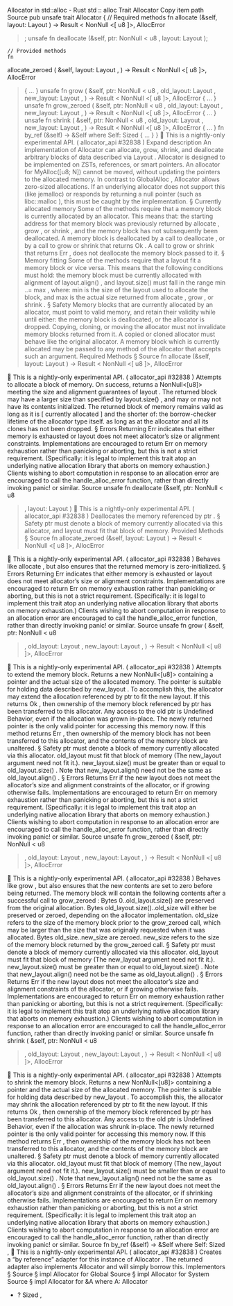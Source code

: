 Allocator in std::alloc - Rust
std
::
alloc
Trait
Allocator
Copy item path
Source
pub unsafe trait Allocator {
    // Required methods
    fn
allocate
(&self, layout:
Layout
) ->
Result
<
NonNull
<[
u8
]>,
AllocError
>;
unsafe fn
deallocate
(&self, ptr:
NonNull
<
u8
>, layout:
Layout
);

    // Provided methods
    fn
allocate_zeroed
(
        &self,
        layout:
Layout
,
    ) ->
Result
<
NonNull
<[
u8
]>,
AllocError
> { ... }
unsafe fn
grow
(
        &self,
        ptr:
NonNull
<
u8
>,
        old_layout:
Layout
,
        new_layout:
Layout
,
    ) ->
Result
<
NonNull
<[
u8
]>,
AllocError
> { ... }
unsafe fn
grow_zeroed
(
        &self,
        ptr:
NonNull
<
u8
>,
        old_layout:
Layout
,
        new_layout:
Layout
,
    ) ->
Result
<
NonNull
<[
u8
]>,
AllocError
> { ... }
unsafe fn
shrink
(
        &self,
        ptr:
NonNull
<
u8
>,
        old_layout:
Layout
,
        new_layout:
Layout
,
    ) ->
Result
<
NonNull
<[
u8
]>,
AllocError
> { ... }
fn
by_ref
(&self) -> &Self
where Self:
Sized
{ ... }
}
🔬
This is a nightly-only experimental API. (
allocator_api
#32838
)
Expand description
An implementation of
Allocator
can allocate, grow, shrink, and deallocate arbitrary blocks of
data described via
Layout
.
Allocator
is designed to be implemented on ZSTs, references, or smart pointers.
An allocator for
MyAlloc([u8; N])
cannot be moved, without updating the pointers to the
allocated memory.
In contrast to
GlobalAlloc
,
Allocator
allows zero-sized allocations. If an underlying
allocator does not support this (like jemalloc) or responds by returning a null pointer
(such as
libc::malloc
), this must be caught by the implementation.
§
Currently allocated memory
Some of the methods require that a memory block is
currently allocated
by an allocator.
This means that:
the starting address for that memory block was previously
returned by
allocate
,
grow
, or
shrink
, and
the memory block has not subsequently been deallocated.
A memory block is deallocated by a call to
deallocate
,
or by a call to
grow
or
shrink
that returns
Ok
.
A call to
grow
or
shrink
that returns
Err
,
does not deallocate the memory block passed to it.
§
Memory fitting
Some of the methods require that a
layout
fit
a memory block or vice versa. This means that the
following conditions must hold:
the memory block must be
currently allocated
with alignment of
layout.align()
, and
layout.size()
must fall in the range
min ..= max
, where:
min
is the size of the layout used to allocate the block, and
max
is the actual size returned from
allocate
,
grow
, or
shrink
.
§
Safety
Memory blocks that are
currently allocated
by an allocator,
must point to valid memory, and retain their validity while until either:
the memory block is deallocated, or
the allocator is dropped.
Copying, cloning, or moving the allocator must not invalidate memory blocks returned from it.
A copied or cloned allocator must behave like the original allocator.
A memory block which is
currently allocated
may be passed to
any method of the allocator that accepts such an argument.
Required Methods
§
Source
fn
allocate
(&self, layout:
Layout
) ->
Result
<
NonNull
<[
u8
]>,
AllocError
>
🔬
This is a nightly-only experimental API. (
allocator_api
#32838
)
Attempts to allocate a block of memory.
On success, returns a
NonNull<[u8]>
meeting the size and alignment guarantees of
layout
.
The returned block may have a larger size than specified by
layout.size()
, and may or may
not have its contents initialized.
The returned block of memory remains valid as long as it is [
currently allocated
] and the shorter of:
the borrow-checker lifetime of the allocator type itself.
as long as at the allocator and all its clones has not been dropped.
§
Errors
Returning
Err
indicates that either memory is exhausted or
layout
does not meet
allocator’s size or alignment constraints.
Implementations are encouraged to return
Err
on memory exhaustion rather than panicking or
aborting, but this is not a strict requirement. (Specifically: it is
legal
to implement
this trait atop an underlying native allocation library that aborts on memory exhaustion.)
Clients wishing to abort computation in response to an allocation error are encouraged to
call the
handle_alloc_error
function, rather than directly invoking
panic!
or similar.
Source
unsafe fn
deallocate
(&self, ptr:
NonNull
<
u8
>, layout:
Layout
)
🔬
This is a nightly-only experimental API. (
allocator_api
#32838
)
Deallocates the memory referenced by
ptr
.
§
Safety
ptr
must denote a block of memory
currently allocated
via this allocator, and
layout
must
fit
that block of memory.
Provided Methods
§
Source
fn
allocate_zeroed
(&self, layout:
Layout
) ->
Result
<
NonNull
<[
u8
]>,
AllocError
>
🔬
This is a nightly-only experimental API. (
allocator_api
#32838
)
Behaves like
allocate
, but also ensures that the returned memory is zero-initialized.
§
Errors
Returning
Err
indicates that either memory is exhausted or
layout
does not meet
allocator’s size or alignment constraints.
Implementations are encouraged to return
Err
on memory exhaustion rather than panicking or
aborting, but this is not a strict requirement. (Specifically: it is
legal
to implement
this trait atop an underlying native allocation library that aborts on memory exhaustion.)
Clients wishing to abort computation in response to an allocation error are encouraged to
call the
handle_alloc_error
function, rather than directly invoking
panic!
or similar.
Source
unsafe fn
grow
(
    &self,
    ptr:
NonNull
<
u8
>,
    old_layout:
Layout
,
    new_layout:
Layout
,
) ->
Result
<
NonNull
<[
u8
]>,
AllocError
>
🔬
This is a nightly-only experimental API. (
allocator_api
#32838
)
Attempts to extend the memory block.
Returns a new
NonNull<[u8]>
containing a pointer and the actual size of the allocated
memory. The pointer is suitable for holding data described by
new_layout
. To accomplish
this, the allocator may extend the allocation referenced by
ptr
to fit the new layout.
If this returns
Ok
, then ownership of the memory block referenced by
ptr
has been
transferred to this allocator. Any access to the old
ptr
is Undefined Behavior, even if the
allocation was grown in-place. The newly returned pointer is the only valid pointer
for accessing this memory now.
If this method returns
Err
, then ownership of the memory block has not been transferred to
this allocator, and the contents of the memory block are unaltered.
§
Safety
ptr
must denote a block of memory
currently allocated
via this allocator.
old_layout
must
fit
that block of memory (The
new_layout
argument need not fit it.).
new_layout.size()
must be greater than or equal to
old_layout.size()
.
Note that
new_layout.align()
need not be the same as
old_layout.align()
.
§
Errors
Returns
Err
if the new layout does not meet the allocator’s size and alignment
constraints of the allocator, or if growing otherwise fails.
Implementations are encouraged to return
Err
on memory exhaustion rather than panicking or
aborting, but this is not a strict requirement. (Specifically: it is
legal
to implement
this trait atop an underlying native allocation library that aborts on memory exhaustion.)
Clients wishing to abort computation in response to an allocation error are encouraged to
call the
handle_alloc_error
function, rather than directly invoking
panic!
or similar.
Source
unsafe fn
grow_zeroed
(
    &self,
    ptr:
NonNull
<
u8
>,
    old_layout:
Layout
,
    new_layout:
Layout
,
) ->
Result
<
NonNull
<[
u8
]>,
AllocError
>
🔬
This is a nightly-only experimental API. (
allocator_api
#32838
)
Behaves like
grow
, but also ensures that the new contents are set to zero before being
returned.
The memory block will contain the following contents after a successful call to
grow_zeroed
:
Bytes
0..old_layout.size()
are preserved from the original allocation.
Bytes
old_layout.size()..old_size
will either be preserved or zeroed, depending on
the allocator implementation.
old_size
refers to the size of the memory block prior
to the
grow_zeroed
call, which may be larger than the size that was originally
requested when it was allocated.
Bytes
old_size..new_size
are zeroed.
new_size
refers to the size of the memory
block returned by the
grow_zeroed
call.
§
Safety
ptr
must denote a block of memory
currently allocated
via this allocator.
old_layout
must
fit
that block of memory (The
new_layout
argument need not fit it.).
new_layout.size()
must be greater than or equal to
old_layout.size()
.
Note that
new_layout.align()
need not be the same as
old_layout.align()
.
§
Errors
Returns
Err
if the new layout does not meet the allocator’s size and alignment
constraints of the allocator, or if growing otherwise fails.
Implementations are encouraged to return
Err
on memory exhaustion rather than panicking or
aborting, but this is not a strict requirement. (Specifically: it is
legal
to implement
this trait atop an underlying native allocation library that aborts on memory exhaustion.)
Clients wishing to abort computation in response to an allocation error are encouraged to
call the
handle_alloc_error
function, rather than directly invoking
panic!
or similar.
Source
unsafe fn
shrink
(
    &self,
    ptr:
NonNull
<
u8
>,
    old_layout:
Layout
,
    new_layout:
Layout
,
) ->
Result
<
NonNull
<[
u8
]>,
AllocError
>
🔬
This is a nightly-only experimental API. (
allocator_api
#32838
)
Attempts to shrink the memory block.
Returns a new
NonNull<[u8]>
containing a pointer and the actual size of the allocated
memory. The pointer is suitable for holding data described by
new_layout
. To accomplish
this, the allocator may shrink the allocation referenced by
ptr
to fit the new layout.
If this returns
Ok
, then ownership of the memory block referenced by
ptr
has been
transferred to this allocator. Any access to the old
ptr
is Undefined Behavior, even if the
allocation was shrunk in-place. The newly returned pointer is the only valid pointer
for accessing this memory now.
If this method returns
Err
, then ownership of the memory block has not been transferred to
this allocator, and the contents of the memory block are unaltered.
§
Safety
ptr
must denote a block of memory
currently allocated
via this allocator.
old_layout
must
fit
that block of memory (The
new_layout
argument need not fit it.).
new_layout.size()
must be smaller than or equal to
old_layout.size()
.
Note that
new_layout.align()
need not be the same as
old_layout.align()
.
§
Errors
Returns
Err
if the new layout does not meet the allocator’s size and alignment
constraints of the allocator, or if shrinking otherwise fails.
Implementations are encouraged to return
Err
on memory exhaustion rather than panicking or
aborting, but this is not a strict requirement. (Specifically: it is
legal
to implement
this trait atop an underlying native allocation library that aborts on memory exhaustion.)
Clients wishing to abort computation in response to an allocation error are encouraged to
call the
handle_alloc_error
function, rather than directly invoking
panic!
or similar.
Source
fn
by_ref
(&self) -> &Self
where
    Self:
Sized
,
🔬
This is a nightly-only experimental API. (
allocator_api
#32838
)
Creates a “by reference” adapter for this instance of
Allocator
.
The returned adapter also implements
Allocator
and will simply borrow this.
Implementors
§
Source
§
impl
Allocator
for
Global
Source
§
impl
Allocator
for
System
Source
§
impl<A>
Allocator
for
&A
where
    A:
Allocator
+ ?
Sized
,